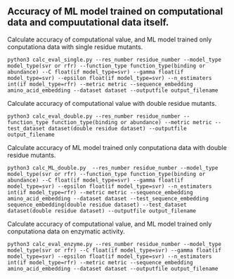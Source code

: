 ## Accuracy of ML model trained on computational data and compuutational data itself.
Calculate accuracy of computational value, and ML model trained only conputationa data with single residue mutants.
~~~
python3 calc_eval_single.py --res_number residue_number --model_type model_type(svr or rfr) --function_type function_type(binding or abundance) --C float(if model_type=svr) --gamma float(if model_type=svr) --epsilon float(if model_type=svr) --n_estimaters int(if model_type=rfr) --metric metric --sequence_embedding amino_acid_embedding --dataset dataset --outputfile output_filename
~~~
Calculate accuracy of computational value with double residue mutants.
~~~
python3 calc_eval_double.py --res_number residue_number --function_type function_type(binding or abundance) --metric metric --test_dataset dataset(double residue dataset) --outputfile output_filename
~~~
Calculate accuracy of ML model trained only conputationa data with double residue mutants.
~~~
python3 calc_ML_double.py  --res_number residue_number --model_type model_type(svr or rfr) --function_type function_type(binding or abundance) --C float(if model_type=svr) --gamma float(if model_type=svr) --epsilon float(if model_type=svr) --n_estimaters int(if model_type=rfr) --metric metric --sequence_embedding amino_acid_embedding --dataset dataset --test_sequence_embedding sequence_embedding(double residue dataset) --test_dataset dataset(double residue dataset) --outputfile output_filename
~~~
Calculate accuracy of computational value, and ML model trained only conputationa data on enzymatic activity.
~~~
python3 calc_eval_enzyme.py --res_number residue_number --model_type model_type(svr or rfr) --C float(if model_type=svr) --gamma float(if model_type=svr) --epsilon float(if model_type=svr) --n_estimaters int(if model_type=rfr) --metric metric --sequence_embedding amino_acid_embedding --dataset dataset --outputfile output_filename
~~~

